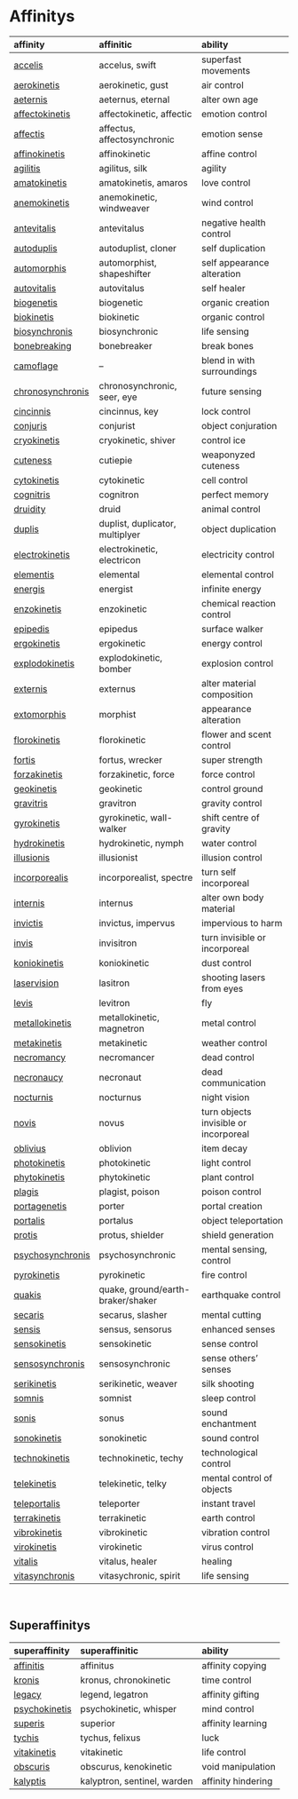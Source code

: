 # Affinitys

| affinity | affinitic | ability |
| :------- | :-------- | :------ |
| [accelis](affinitys/superspeed.md) | accelus, swift | superfast movements |
| [aerokinetis](affinitys/aerokinetis.md) | aerokinetic, gust | air control |
| [aeternis](affinitys/aeternis.md) | aeternus, eternal | alter own age |
| [affectokinetis](affinitys/affectokinetis.md) | affectokinetic, affectic | emotion control |
| [affectis](affinitys/affectis.md) | affectus, affectosynchronic | emotion sense |
| [affinokinetis](affinitys/affinokinetis.md) | affinokinetic | affine control |
| [agilitis](affinitys/agilitis.md) | agilitus, silk | agility |
| [amatokinetis](affinitys/amatokinetis.md) | amatokinetis, amaros | love control |
| [anemokinetis](affinitys/anemokinetis.md) | anemokinetic, windweaver | wind control |
| [antevitalis](affinitys/antevitalis.md) | antevitalus | negative health control |
| [autoduplis](affinitys/autoduplis.md) | autoduplist, cloner | self duplication |
| [automorphis](affinitys/metamorphis.md) | automorphist, shapeshifter | self appearance alteration |
| [autovitalis](affinitys/autovitalis.md) | autovitalus | self healer |
| [biogenetis](affinitys/biogenetis.md) | biogenetic | organic creation |
| [biokinetis](affinitys/biokinetis.md) | biokinetic | organic control |
| [biosynchronis](affinitys/biosynchronis.md) | biosynchronic | life sensing |
| [bonebreaking](affinitys/bonebreaking.md) | bonebreaker | break bones |
| [camoflage](affinitys/camoflage.md) | – | blend in with surroundings |
| [chronosynchronis](affinitys/chronosynchronis.md) | chronosynchronic, seer, eye | future sensing |
| [cincinnis](affinitys/cincinnic.md) | cincinnus, key | lock control |
| [conjuris](affinitys/conjuris.md) | conjurist | object conjuration |
| [cryokinetis](affinitys/cryokinetis.md) | cryokinetic, shiver | control ice |
| [cuteness](affinitys/cuteness.md) | cutiepie | weaponyzed cuteness |
| [cytokinetis](affinitys/cytokinetis.md) | cytokinetic | cell control |
| [cognitris](affinitys/cognitris.md) | cognitron | perfect memory |
| [druidity](affinitys/druidity.md) | druid | animal control |
| [duplis](affinitys/duplis.md) | duplist, duplicator, multiplyer | object duplication |
| [electrokinetis](affinitys/electrokinetis.md) | electrokinetic, electricon | electricity control |
| [elementis](affinitys/elementalis.md) | elemental | elemental control |
| [energis](affinitys/energis.md) | energist | infinite energy |
| [enzokinetis](affinitys/enzokinetis.md) | enzokinetic | chemical reaction control |
| [epipedis](affinitys/epipedis.md) | epipedus | surface walker |
| [ergokinetis](affinitys/ergokinetis.md) | ergokinetic | energy control |
| [explodokinetis](affinitys/explodokinetis.md) | explodokinetic, bomber | explosion control |
| [externis](affinitys/externis.md) | externus | alter material composition |
| [extomorphis](affinitys/extomorphis.md) | morphist | appearance alteration |
| [florokinetis](affinitys/florokinetis.md) | florokinetic | flower and scent control |
| [fortis](affinitys/fortis.md) | fortus, wrecker | super strength |
| [forzakinetis](affinitys/forzakinetis.md) | forzakinetic, force | force control |
| [geokinetis](affinitys/geokinetis.md) | geokinetic | control ground |
| [gravitris](affinitys/gravitris.md) | gravitron | gravity control |
| [gyrokinetis](affinitys/gyrokinetis.md) | gyrokinetic, wall-walker | shift centre of gravity |
| [hydrokinetis](affinitys/hydrokinetis.md) | hydrokinetic, nymph | water control |
| [illusionis](affinitys/illusionis.md) | illusionist | illusion control |
| [incorporealis](affinitys/incorporealis.md) | incorporealist, spectre | turn self incorporeal |
| [internis](affinitys/internis.md) | internus | alter own body material |
| [invictis](affinitys/invictis.md) | invictus, impervus | impervious to harm |
| [invis](affinitys/invis.md) | invisitron | turn invisible or incorporeal |
| [koniokinetis](affinitys/koniokinetis.md) | koniokinetic | dust control |
| [laservision](affinitys/laservision.md) | lasitron | shooting lasers from eyes |
| [levis](affinitys/levis.md) | levitron | fly |
| [metallokinetis](affinitys/metallokinetis.md) | metallokinetic, magnetron | metal control |
| [metakinetis](affinitys/metakinetis.md) | metakinetic | weather control |
| [necromancy](affinitys/necromancy.md) | necromancer | dead control |
| [necronaucy](affinitys/necronaucy.md) | necronaut | dead communication |
| [nocturnis](affinitys/nocturnis.md) | nocturnus | night vision |
| [novis](affinitys/novis.md) | novus | turn objects invisible or incorporeal |
| [oblivius](affinitys/oblivius.md) | oblivion | item decay |
| [photokinetis](affinitys/photokinetis.md) | photokinetic | light control |
| [phytokinetis](affinitys/phytokinetis.md) | phytokinetic | plant control |
| [plagis](affinitys/plagis.md) | plagist, poison | poison control |
| [portagenetis](affinitys/portagenetis.md) | porter | portal creation |
| [portalis](affinitys/portalis.md) | portalus | object teleportation |
| [protis](affinitys/protis.md) | protus, shielder | shield generation |
| [psychosynchronis](affinitys/psychosynchronis.md) | psychosynchronic | mental sensing, control |
| [pyrokinetis](affinitys/pyrokinetis.md) | pyrokinetic | fire control |
| [quakis](affinitys/quakis.md) | quake, ground/earth-braker/shaker | earthquake control |
| [secaris](affinitys/secaris.md) | secarus, slasher | mental cutting |
| [sensis](affinitys/sensis.md) | sensus, sensorus | enhanced senses |
| [sensokinetis](affinitys/sensokinetis.md) | sensokinetic | sense control |
| [sensosynchronis](affinitys/sensosynchronis.md) | sensosynchronic | sense others’ senses |
| [serikinetis](affinitys/serikinetis.md) | serikinetic, weaver | silk shooting |
| [somnis](affinitys/somnis.md) | somnist | sleep control |
| [sonis](affinitys/sonis.md) | sonus | sound enchantment |
| [sonokinetis](affinitys/sonokinetis.md) | sonokinetic | sound control |
| [technokinetis](affinitys/technokinetis.md) | technokinetic, techy | technological control |
| [telekinetis](affinitys/telekinetis.md) | telekinetic, telky | mental control of objects |
| [teleportalis](affinitys/teleportalis.md) | teleporter | instant travel |
| [terrakinetis](affinitys/terrakinetis.md) | terrakinetic | earth control |
| [vibrokinetis](affinitys/vibrokinetis.md) | vibrokinetic | vibration control |
| [virokinetis](affinitys/virokinetis.md) | virokinetic | virus control |
| [vitalis](affinitys/vitalis.md) | vitalus, healer | healing |
| [vitasynchronis](affinitys/vitasynchronis.md) | vitasychronic, spirit | life sensing |


<br>


## Superaffinitys

| superaffinity | superaffinitic | ability |
| :------------ | :------------- | :------ |
| [affinitis](affinitys/affinitis.md) | affinitus | affinity copying |
| [kronis](affinitys/kronis.md) | kronus, chronokinetic | time control |
| [legacy](affinitys/legacy.md) | legend, legatron | affinity gifting |
| [psychokinetis](affinitys/psychokinetis.md) | psychokinetic, whisper | mind control |
| [superis](affinitys/superis.md) | superior | affinity learning |
| [tychis](affinitys/tychis.md) | tychus, felixus | luck |
| [vitakinetis](affinitys/vitakinetis.md) | vitakinetic | life control |
| [obscuris](affinitys/obscuris.md) | obscurus, kenokinetic | void manipulation |
| [kalyptis](affinitys/kalyptis.md) | kalyptron, sentinel, warden | affinity hindering |
